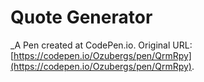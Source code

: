 # Quote Generator
 _A Pen created at CodePen.io. Original URL: [https://codepen.io/Ozubergs/pen/QrmRpy](https://codepen.io/Ozubergs/pen/QrmRpy).

 